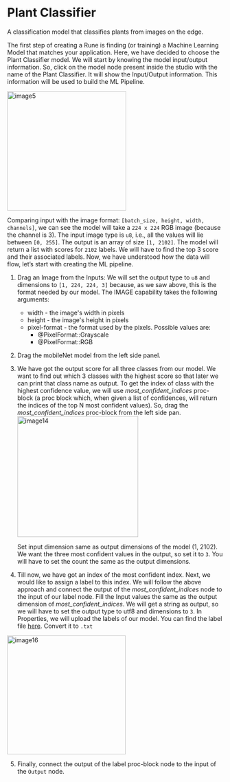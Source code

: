 # Plant Classifier

A classification model that classifies plants from images on the edge.

The first step of creating a Rune is finding (or training) a Machine Learning Model that matches your application. Here, we have decided to choose the Plant Classifier model. We will start by knowing the model input/output information. So, click on the model node present inside the studio with the name of the Plant Classifier. It will show the Input/Output information. This information will be used to build the ML Pipeline.

<img width="277" alt="image5" src="https://user-images.githubusercontent.com/50593567/156830141-e36ae527-2e26-4d07-8d16-2f6eebc5bac3.png"/>

Comparing input with the image format: `[batch_size, height, width, channels]`, we can see the model will take a `224 x 224` RGB image (because the channel is 3). The input image type is `u8`, i.e., all the values will lie between `[0, 255]`. The output is an array of size `[1, 2102]`. The model will return a list with scores for `2102` labels. We will have to find the top 3 score and their associated labels. Now, we have understood how the data will flow, let’s start with creating the ML pipeline.

1. Drag an Image from the Inputs:
   We will set the output type to `u8` and dimensions to `[1, 224, 224, 3]` because, as we saw above, this is the format needed by our model.
   The IMAGE capability takes the following arguments:
   - width - the image's width in pixels
   - height - the image's height in pixels
   - pixel-format - the format used by the pixels. Possible values are:
        - @PixelFormat::Grayscale
        - @PixelFormat::RGB
2. Drag the mobileNet model from the left side panel.
3. We have got the output score for all three classes from our model. We want to find out which 3 classes with the highest score so that later we can print that class name as output. To get the index of class with the highest confidence value, we will use _most_confident_indices_ proc-block (a proc block which, when given a list of confidences, will return the indices of the top N most confident values). So, drag the _most_confident_indices_ proc-block from the left side pan.
   <img width="281" alt="image14" src="https://user-images.githubusercontent.com/50593567/156830431-9d302e51-2960-4e11-86f2-7fd903805830.png"/>
    
    Set input dimension same as output dimensions of the model (1, 2102). We want the three most confident values in the output, so set it to `3`. You will have to set the count the same as the output dimensions.
4. Till now, we have got an index of the most confident index. Next, we would like to assign a label to this index. We will follow the above approach and connect the output of the _most_confident_indices_ node to the input of our label node. Fill the Input values the same as the output dimension of _most_confident_indices_. We will get a string as output, so we will have to set the output type to utf8 and dimensions to `3`. In Properties, we will upload the labels of our model. You can find the label file [here](https://github.com/hotg-ai/test-runes/blob/master/image/plant/aiy_plants_V1_labelmap.csv). Convert it to `.txt`

<img width="276" alt="image16" src="https://user-images.githubusercontent.com/50593567/156817972-5f0e209c-1da3-46de-9387-eb860b02fc9e.png"/>

5. Finally, connect the output of the label proc-block node to the input of the `Output` node.